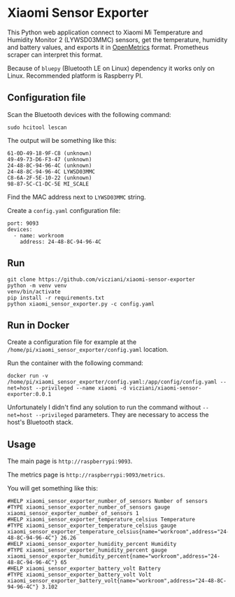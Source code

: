 # Xiaomi Sensor Exporter

This Python web application connect to Xiaomi Mi Temperature and Humidity Monitor 2 (LYWSD03MMC)
sensors, get the temperature, humidity and battery values, and exports it 
in [OpenMetrics](https://github.com/OpenObservability/OpenMetrics/blob/main/specification/OpenMetrics.md) format.
Prometheus scraper can interpret this format.

Because of `bluepy` (Bluetooth LE on Linux) dependency it works only on Linux.
Recommended platform is Raspberry PI.

## Configuration file

Scan the Bluetooth devices with the following command:

```shell
sudo hcitool lescan
```

The output will be something like this:

```plain
61-0D-49-18-9F-C8 (unknown)
49-49-73-D6-F3-47 (unknown)
24-48-8C-94-96-4C (unknown)
24-48-8C-94-96-4C LYWSD03MMC
C8-6A-2F-5E-10-22 (unknown)
98-87-5C-C1-DC-5E MI_SCALE
```

Find the MAC address next to `LYWSD03MMC` string.

Create a `config.yaml` configuration file:

```
port: 9093
devices:
  - name: workroom
    address: 24-48-8C-94-96-4C
```

## Run

```shell
git clone https://github.com/vicziani/xiaomi-sensor-exporter
python -m venv venv
venv/bin/activate
pip install -r requirements.txt
python xiaomi_sensor_exporter.py -c config.yaml
```

## Run in Docker

Create a configuration file for example at the `/home/pi/xiaomi_sensor_exporter/config.yaml` location.

Run the container with the following command:

```shell
docker run -v /home/pi/xiaomi_sensor_exporter/config.yaml:/app/config/config.yaml --net=host --privileged --name xiaomi -d vicziani/xiaomi-sensor-exporter:0.0.1
```

Unfortunately I didn't find any solution to run the command without `--net=host --privileged` parameters. They are necessary to access the host's Bluetooth stack.

## Usage

The main page is `http://raspberrypi:9093`.

The metrics page is `http://raspberrypi:9093/metrics`.

You will get something like this:

```plain
#HELP xiaomi_sensor_exporter_number_of_sensors Number of sensors
#TYPE xiaomi_sensor_exporter_number_of_sensors gauge
xiaomi_sensor_exporter_number_of_sensors 1
#HELP xiaomi_sensor_exporter_temperature_celsius Temperature
#TYPE xiaomi_sensor_exporter_temperature_celsius gauge
xiaomi_sensor_exporter_temperature_celsius{name="workroom",address="24-48-8C-94-96-4C"} 26.26
#HELP xiaomi_sensor_exporter_humidity_percent Humidity
#TYPE xiaomi_sensor_exporter_humidity_percent gauge
xiaomi_sensor_exporter_humidity_percent{name="workroom",address="24-48-8C-94-96-4C"} 65
#HELP xiaomi_sensor_exporter_battery_volt Battery
#TYPE xiaomi_sensor_exporter_battery_volt Volt
xiaomi_sensor_exporter_battery_volt{name="workroom",address="24-48-8C-94-96-4C"} 3.102
```